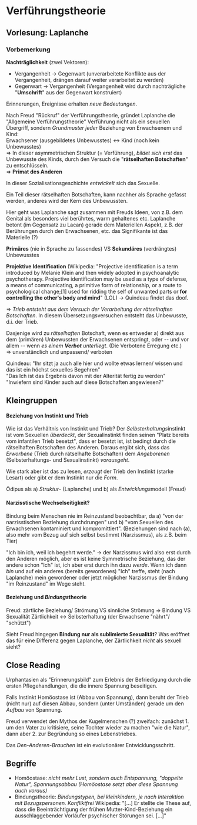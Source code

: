 # Verführungstheorie

## Vorlesung: Laplanche

### Vorbemerkung

**Nachträglichkeit** (zwei Vektoren): 
- Vergangenheit → Gegenwart (unverarbeitete Konflikte aus der Vergangenheit,
  drängen darauf weiter verarbeitet zu werden)
- Gegenwart → Vergangenheit (Vergangenheit wird durch nachträgliche "**Umschrift**"
  aus der Gegenwart konstruiert)

Erinnerungen, Ereignisse erhalten *neue Bedeutungen*.

Nach Freud "Rückruf" der Verführungstheorie, gründet Laplanche die "Allgemeine
Verführungstheorie"
Verführung nicht als ein sexuellen Übergriff, sondern *Grundmuster jeder*
Beziehung von Erwachsenem und Kind:   
Erwachsener (ausgebildetes Unbewusstes) ↔ Kind (noch kein Unbewusstes)  
⇒ In dieser asymmetrischen Struktur (= Verführung), *bildet sich erst* das
Unbewusste des Kinds, durch den Versuch die "**rätselhaften Botschaften**" zu
entschlüsseln.  
⇒ **Primat des Anderen**

In dieser Sozialisationsgeschichte *entwickelt* sich das Sexuelle.

Ein Teil dieser rätselhaften Botschaften, kann nachher als Sprache gefasst werden, 
anderes wird der Kern des Unbewussten.

Hier geht was Laplanche sagt zusammen mit Freuds Ideen, von z.B. dem Genital als
besonders viel berührtes, warm gehaltenes etc. Laplanche betont (im Gegensatz zu
Lacan) gerade dem Materiellen Aspekt, z.B. der Berührungen durch den
Erwachsenen, etc. das Signifikante ist das Materielle (?)

**Primäres** (nie in Sprache zu fassendes) VS **Sekundäres** (verdrängtes) Unbewusstes

**Projektive Identification** (Wikipedia: "Projective identification is a term
introduced by Melanie Klein and then widely adopted in psychoanalytic
psychotherapy. Projective identification may be used as a type of defense, a
means of communicating, a primitive form of relationship, or a route to
psychological change;[1] used for ridding the self of unwanted parts or **for
controlling the other's body and mind**" (LOL) → Quindeau findet das doof.

⇒ *Trieb entsteht aus dem Versuch der Verarbeitung der rätselhaften Botschaften*. In
diesem Übersetzungsversuchen entsteht das Unbewusste, d.i. der Trieb.

Dasjenige wird zu *rätselhaften* Botschaft, wenn es entweder a) direkt aus dem
(primären) Unbewussten der Erwachsenen entspringt, oder -- und vor allem -- wenn
*es einem __Verbot__ unterliegt*. (Die Verbotene Erregung etc.)  
⇒ unverständlich und unpassend/ verboten

Quindeau: "Ihr sitzt ja auch alle hier und wollte etwas lernen/ wissen und das ist 
ein höchst sexuelles Begehren"  
"Das Ich ist das Ergebnis davon mit der Alterität fertig zu werden"
"Inwiefern sind Kinder auch auf diese Botschaften angewiesen?"

## Kleingruppen

#### Beziehung von Instinkt und Trieb
Wie ist das Verhältnis von Instinkt und Trieb? Der *Selbsterhaltungs*instinkt
ist vom Sexuellen *überdeckt*, der Sexualinstinkt finden seinen "Platz bereits
vom infantilen Trieb besetzt", dass er besetzt ist, ist bedingt durch die
rätselhaften Botschaften des Anderen. Daraus ergibt sich, dass das *Erworbene*
(Trieb durch rätselhafte Botschaften) dem *Angeborenen* (Selbsterhaltungs- und
Sexualinstinkt) *vorausgeht*.

Wie stark aber ist das zu lesen, *erzeugt* der Trieb den Instinkt (starke
Lesart) oder gibt er dem Instinkt nur die *Form*.

Ödipus als a) *Struktur*- (Laplanche) und b) als *Entwicklungs*modell (Freud)

#### Narzisstische Wechselseitigkeit? 
Bindung beim Menschen nie im Reinzustand
beobachtbar, da a) "von der narzisstischen Beziehung durchdrungen" und b) "vom
Sexuellen des Erwachsenen kontaminiert und kompromittiert". (Beziehungen sind
nach (a), also mehr vom Bezug auf sich selbst bestimmt (Narzissmus), als z.B. 
beim Tier)

"Ich bin ich, weil ich begehrt werde." → der Narzissmus wird also erst durch den
Anderen möglich, aber es ist keine Symmetrische Beziehung, das der andere schon
"Ich" ist, ich aber erst durch ihn dazu *werde*. Wenn ich dann *bin* und auf
ein anderes (bereits gewordenes) "Ich" treffe, steht (nach Laplanche) mein
gewordener oder jetzt möglicher Narzissmus der Bindung "im Reinzustand" im Wege
steht.

#### Beziehung und *Bindungs*theorie
Freud: zärtliche Beziehung/ Strömung VS sinnliche Strömung ⇒ Bindung VS Sexualität
Zärtlichkeit ↔ Selbsterhaltung (der Erwachsene "nährt"/ "schützt")

Sieht Freud hingegen **Bindung nur als sublimierte Sexualität**? Was
eröffnet das für eine Differenz gegen Laplanche, der Zärtlichkeit *nicht* als
sexuell sieht?

## Close Reading
Urphantasien als "Erinnerungsbild" zum Erlebnis der Befriedigung durch die 
ersten Pflegehandlungen, die die innere Spannung beseitigen. 

Falls Instinkt Homöostase ist (Abbau von Spannung), dann beruht der Trieb (nicht
nur) auf diesen Abbau, sondern (unter Umständen) gerade um den *Aufbau* von
Spannung.

Freud verwendet den Mythos der Kugelmenschen (?) zweifach: 
zunächst 1. um den Vater zu kritisiere, seine Tochter wieder zu machen "wie die
Natur", 
dann aber 2. zur Begründung so eines Lebenstriebes.

Das *Den-Anderen-Brauchen* ist ein evolutionärer Entwicklungsschritt.

## Begriffe 
- Homöostase: *nicht mehr Lust, sondern auch Entspannung, "doppelte Natur",
  Spannungsabbau (Homöostase setzt aber diese Spannung auch voraus)*
- Bindungstheorie: *Bindungstypen, bei kleinkindern, je nach Interaktion mit
  Bezugspersonen. Konfliktfrei* Wikipedia: "[...] Er stellte die These auf, 
  dass die Beeinträchtigung der frühen Mutter-Kind-Beziehung ein 
  ausschlaggebender Vorläufer psychischer Störungen sei. [...]"

